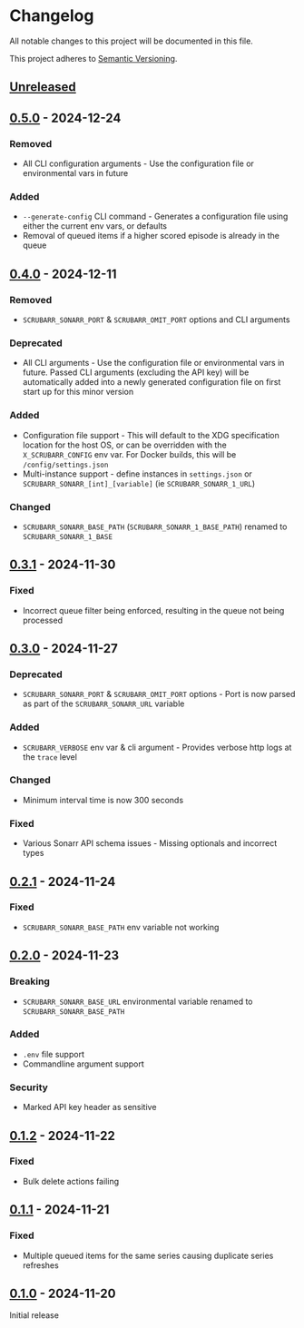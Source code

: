 # Changelog

All notable changes to this project will be documented in this file.

This project adheres to [Semantic Versioning](https://semver.org).

<!--
Note: In this file, do not use the hard wrap in the middle of a sentence for compatibility with GitHub comment style markdown rendering.
-->

## [Unreleased]

## [0.5.0] - 2024-12-24
### Removed
- All CLI configuration arguments - Use the configuration file or environmental vars in future

### Added
- `--generate-config` CLI command - Generates a configuration file using either the current env vars, or defaults
- Removal of queued items if a higher scored episode is already in the queue

## [0.4.0] - 2024-12-11
### Removed
- `SCRUBARR_SONARR_PORT` & `SCRUBARR_OMIT_PORT` options and CLI arguments

### Deprecated
- All CLI arguments - Use the configuration file or environmental vars in future. Passed CLI arguments (excluding the API key) will 
  be automatically added into a newly generated configuration file on first start up for this minor version

### Added
- Configuration file support - This will default to the XDG specification location for the host OS, or can be overridden with the `X_SCRUBARR_CONFIG`
env var. For Docker builds, this will be `/config/settings.json`
- Multi-instance support - define instances in `settings.json` or `SCRUBARR_SONARR_[int]_[variable]` (ie `SCRUBARR_SONARR_1_URL`)

### Changed
- `SCRUBARR_SONARR_BASE_PATH` (`SCRUBARR_SONARR_1_BASE_PATH`) renamed to `SCRUBARR_SONARR_1_BASE`

## [0.3.1] - 2024-11-30
### Fixed
- Incorrect queue filter being enforced, resulting in the queue not being processed

## [0.3.0] - 2024-11-27
### Deprecated
- `SCRUBARR_SONARR_PORT` & `SCRUBARR_OMIT_PORT` options - Port is now parsed as part of the `SCRUBARR_SONARR_URL` variable

### Added
- `SCRUBARR_VERBOSE` env var & cli argument - Provides verbose http logs at the `trace` level

### Changed
- Minimum interval time is now 300 seconds

### Fixed
- Various Sonarr API schema issues - Missing optionals and incorrect types

## [0.2.1] - 2024-11-24
### Fixed
- `SCRUBARR_SONARR_BASE_PATH` env variable not working

## [0.2.0] - 2024-11-23
### Breaking
- `SCRUBARR_SONARR_BASE_URL` environmental variable renamed to `SCRUBARR_SONARR_BASE_PATH`

### Added
- `.env` file support
- Commandline argument support

### Security
- Marked API key header as sensitive

## [0.1.2] - 2024-11-22
### Fixed
- Bulk delete actions failing

## [0.1.1] - 2024-11-21
### Fixed
- Multiple queued items for the same series causing duplicate series refreshes

## [0.1.0] - 2024-11-20

Initial release

[Unreleased]: https://github.com/CPU-Blanc/scrubarr/compare/v0.5.0...HEAD
[0.5.0]: https://github.com/CPU-Blanc/scrubarr/compare/v0.4.0...v0.5.0
[0.4.0]: https://github.com/CPU-Blanc/scrubarr/compare/v0.3.1...v0.4.0
[0.3.1]: https://github.com/CPU-Blanc/scrubarr/compare/v0.3.0...v0.3.1
[0.3.0]: https://github.com/CPU-Blanc/scrubarr/compare/v0.2.1...v0.3.0
[0.2.1]: https://github.com/CPU-Blanc/scrubarr/compare/v0.2.0...v0.2.1
[0.2.0]: https://github.com/CPU-Blanc/scrubarr/compare/v0.1.2...v0.2.0
[0.1.2]: https://github.com/CPU-Blanc/scrubarr/compare/v0.1.1...v0.1.2
[0.1.1]: https://github.com/CPU-Blanc/scrubarr/compare/v0.1.0...v0.1.1
[0.1.0]: https://github.com/CPU-Blanc/scrubarr/tree/v0.1.0
